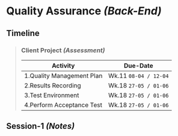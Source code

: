 # Quality Assurance _(Back-End)_

## Timeline

> ### Client Project _(Assessment)_
> 
> | Activity | Due-Date |
> |----------|----------|
> | 1.Quality Management Plan | Wk.11 `08-04 / 12-04`|
> | 2.Results Recording | Wk.18 `27-05 / 01-06` |
> | 3.Test Environment | Wk.18 `27-05 / 01-06` |
> | 4.Perform Acceptance Test | Wk.18 `27-05 / 01-06` | 

## Session-1 _(Notes)_

